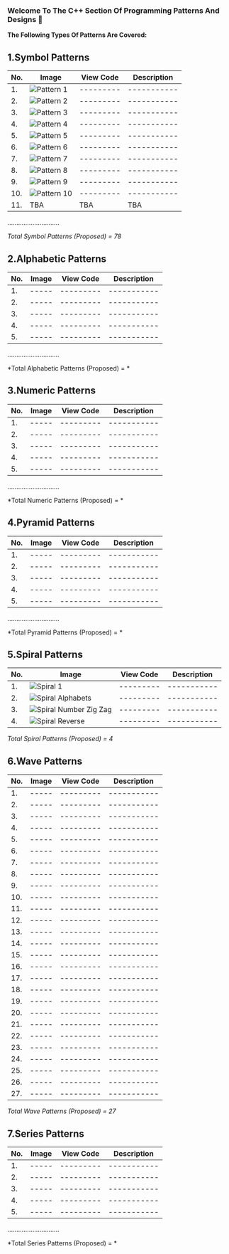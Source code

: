 ### Welcome To The C++ Section Of Programming Patterns And Designs 👋

**The Following Types Of Patterns Are Covered:**

## 1.Symbol Patterns

| No. | Image | View Code | Description |
| --- | ----- | --------- | ----------- |
| 1. | ![Pattern 1](https://github.com/aryashah2k/Programming-Patterns-And-Designs/blob/main/C%2B%2B%20Pattern%20Programs/Symbol%20Patterns/assets/Pattern%201.jpg) | --------- | ----------- |
| 2. | ![Pattern 2](https://github.com/aryashah2k/Programming-Patterns-And-Designs/blob/main/C%2B%2B%20Pattern%20Programs/Symbol%20Patterns/assets/Pattern%202.jpg) | --------- | ----------- |
| 3. | ![Pattern 3](https://github.com/aryashah2k/Programming-Patterns-And-Designs/blob/main/C%2B%2B%20Pattern%20Programs/Symbol%20Patterns/assets/Pattern%203.jpg) | --------- | ----------- |
| 4. | ![Pattern 4](https://github.com/aryashah2k/Programming-Patterns-And-Designs/blob/main/C%2B%2B%20Pattern%20Programs/Symbol%20Patterns/assets/Pattern%204.jpg) | --------- | ----------- |
| 5. | ![Pattern 5](https://github.com/aryashah2k/Programming-Patterns-And-Designs/blob/main/C%2B%2B%20Pattern%20Programs/Symbol%20Patterns/assets/Pattern%205.jpg) | --------- | ----------- |
| 6. | ![Pattern 6](https://github.com/aryashah2k/Programming-Patterns-And-Designs/blob/main/C%2B%2B%20Pattern%20Programs/Symbol%20Patterns/assets/Pattern%206.jpg) | --------- | ----------- |
| 7. | ![Pattern 7](https://github.com/aryashah2k/Programming-Patterns-And-Designs/blob/main/C%2B%2B%20Pattern%20Programs/Symbol%20Patterns/assets/Pattern%207.jpg) | --------- | ----------- |
| 8. | ![Pattern 8](https://github.com/aryashah2k/Programming-Patterns-And-Designs/blob/main/C%2B%2B%20Pattern%20Programs/Symbol%20Patterns/assets/Pattern%208.jpg) | --------- | ----------- |
| 9. | ![Pattern 9](https://github.com/aryashah2k/Programming-Patterns-And-Designs/blob/main/C%2B%2B%20Pattern%20Programs/Symbol%20Patterns/assets/Pattern%209.jpg) | --------- | ----------- |
| 10. | ![Pattern 10](https://github.com/aryashah2k/Programming-Patterns-And-Designs/blob/main/C%2B%2B%20Pattern%20Programs/Symbol%20Patterns/assets/Pattern%2010.jpg) | --------- | ----------- |
| 11. | TBA | TBA | TBA |
.............................

*Total Symbol Patterns (Proposed) = 78*

## 2.Alphabetic Patterns

| No. | Image | View Code | Description |
| --- | ----- | --------- | ----------- |
| 1. | ----- | --------- | ----------- |
| 2. | ----- | --------- | ----------- |
| 3. | ----- | --------- | ----------- |
| 4. | ----- | --------- | ----------- |
| 5. | ----- | --------- | ----------- |
.............................

*Total Alphabetic Patterns (Proposed) = *


## 3.Numeric Patterns

| No. | Image | View Code | Description |
| --- | ----- | --------- | ----------- |
| 1. | ----- | --------- | ----------- |
| 2. | ----- | --------- | ----------- |
| 3. | ----- | --------- | ----------- |
| 4. | ----- | --------- | ----------- |
| 5. | ----- | --------- | ----------- |
.............................

*Total Numeric Patterns (Proposed) = *


## 4.Pyramid Patterns

| No. | Image | View Code | Description |
| --- | ----- | --------- | ----------- |
| 1. | ----- | --------- | ----------- |
| 2. | ----- | --------- | ----------- |
| 3. | ----- | --------- | ----------- |
| 4. | ----- | --------- | ----------- |
| 5. | ----- | --------- | ----------- |
.............................

*Total Pyramid Patterns (Proposed) = *


## 5.Spiral Patterns

| No. | Image | View Code | Description |
| --- | ----- | --------- | ----------- |
| 1. | ![Spiral 1](https://github.com/aryashah2k/Programming-Patterns-And-Designs/blob/main/C%2B%2B%20Pattern%20Programs/Spiral%20Patterns/assets/Spiral%201.jpg) | --------- | ----------- |
| 2. | ![Spiral Alphabets](https://github.com/aryashah2k/Programming-Patterns-And-Designs/blob/main/C%2B%2B%20Pattern%20Programs/Spiral%20Patterns/assets/Spiral%20Alphabets.jpg) | --------- | ----------- |
| 3. | ![Spiral Number Zig Zag](https://github.com/aryashah2k/Programming-Patterns-And-Designs/blob/main/C%2B%2B%20Pattern%20Programs/Spiral%20Patterns/assets/Spiral%20Number%20Zig%20Zag.jpg) | --------- | ----------- |
| 4. | ![Spiral Reverse](https://github.com/aryashah2k/Programming-Patterns-And-Designs/blob/main/C%2B%2B%20Pattern%20Programs/Spiral%20Patterns/assets/Spiral%20Reverse.jpg) | --------- | ----------- |

*Total Spiral Patterns (Proposed) = 4*


## 6.Wave Patterns

| No. | Image | View Code | Description |
| --- | ----- | --------- | ----------- |
| 1. | ----- | --------- | ----------- |
| 2. | ----- | --------- | ----------- |
| 3. | ----- | --------- | ----------- |
| 4. | ----- | --------- | ----------- |
| 5. | ----- | --------- | ----------- |
| 6. | ----- | --------- | ----------- |
| 7. | ----- | --------- | ----------- |
| 8. | ----- | --------- | ----------- |
| 9. | ----- | --------- | ----------- |
| 10. | ----- | --------- | ----------- |
| 11. | ----- | --------- | ----------- |
| 12. | ----- | --------- | ----------- |
| 13. | ----- | --------- | ----------- |
| 14. | ----- | --------- | ----------- |
| 15. | ----- | --------- | ----------- |
| 16. | ----- | --------- | ----------- |
| 17. | ----- | --------- | ----------- |
| 18. | ----- | --------- | ----------- |
| 19. | ----- | --------- | ----------- |
| 20. | ----- | --------- | ----------- |
| 21. | ----- | --------- | ----------- |
| 22. | ----- | --------- | ----------- |
| 23. | ----- | --------- | ----------- |
| 24. | ----- | --------- | ----------- |
| 25. | ----- | --------- | ----------- |
| 26. | ----- | --------- | ----------- |
| 27. | ----- | --------- | ----------- |

*Total Wave Patterns (Proposed) = 27*


## 7.Series Patterns

| No. | Image | View Code | Description |
| --- | ----- | --------- | ----------- |
| 1. | ----- | --------- | ----------- |
| 2. | ----- | --------- | ----------- |
| 3. | ----- | --------- | ----------- |
| 4. | ----- | --------- | ----------- |
| 5. | ----- | --------- | ----------- |
.............................

*Total Series Patterns (Proposed) = *


